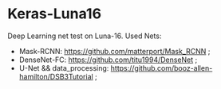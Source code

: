 # Keras-Luna16

Deep Learning net test on Luna-16.
Used Nets:
- Mask-RCNN: https://github.com/matterport/Mask_RCNN ;
- DenseNet-FC: https://github.com/titu1994/DenseNet ;
- U-Net && data_processing: https://github.com/booz-allen-hamilton/DSB3Tutorial ;

